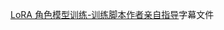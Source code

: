 [LoRA 角色模型训练-训练脚本作者亲自指导](https://www.bilibili.com/video/BV1Js4y1c7oU?p=2&vd_source=aa2e98a4d43ac19efe1cf4c9446b42cc)字幕文件